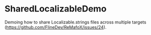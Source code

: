 # SharedLocalizableDemo
Demoing how to share Localizable.strings files across multiple targets (https://github.com/FlineDev/ReMafoX/issues/24).
